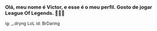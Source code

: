### Olá, meu nome é  Victor, e esse é o meu perfil. Gosto de jogar League Of Legends. 🧚‍♀️🍃
ig: _.dryng
LoL id: BrDaring
